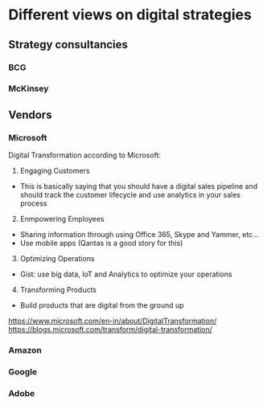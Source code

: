 # Different views on digital strategies

## Strategy consultancies
### BCG

### McKinsey

## Vendors
### Microsoft
Digital Transformation according to Microsoft:

1. Engaging Customers
- This is basically saying that you should have a digital sales pipeline and should track the customer lifecycle and use analytics in your sales process
2. Enmpowering Employees
- Sharing information through using Office 365, Skype and Yammer, etc...
- Use mobile apps (Qantas is a good story for this)
3. Optimizing Operations
- Gist: use big data, IoT and Analytics to optimize your operations
4. Transforming Products
- Build products that are digital from the ground up

https://www.microsoft.com/en-in/about/DigitalTransformation/
https://blogs.microsoft.com/transform/digital-transformation/

### Amazon

### Google

### Adobe
